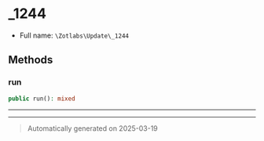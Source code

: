 
# _1244





* Full name: `\Zotlabs\Update\_1244`




## Methods


### run



```php
public run(): mixed
```












***


***
> Automatically generated on 2025-03-19
